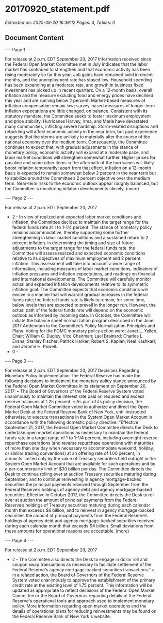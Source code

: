 # 20170920_statement.pdf

*Extracted on: 2025-08-20 16:39:12*
*Pages: 4, Tables: 0*

## Document Content

--- Page 1 ---

For release at 2 p.m. EDT September 20, 2017
Information received since the Federal Open Market Committee met in July
indicates that the labor market has continued to strengthen and that economic activity has
been rising moderately so far this year. Job gains have remained solid in recent months,
and the unemployment rate has stayed low. Household spending has been expanding at a
moderate rate, and growth in business fixed investment has picked up in recent quarters.
On a 12-month basis, overall inflation and the measure excluding food and energy prices
have declined this year and are running below 2 percent. Market-based measures of
inflation compensation remain low; survey-based measures of longer-term inflation
expectations are little changed, on balance.
Consistent with its statutory mandate, the Committee seeks to foster maximum
employment and price stability. Hurricanes Harvey, Irma, and Maria have devastated
many communities, inflicting severe hardship. Storm-related disruptions and rebuilding
will affect economic activity in the near term, but past experience suggests that the
storms are unlikely to materially alter the course of the national economy over the
medium term. Consequently, the Committee continues to expect that, with gradual
adjustments in the stance of monetary policy, economic activity will expand at a
moderate pace, and labor market conditions will strengthen somewhat further. Higher
prices for gasoline and some other items in the aftermath of the hurricanes will likely
boost inflation temporarily; apart from that effect, inflation on a 12-month basis is
expected to remain somewhat below 2 percent in the near term but to stabilize around the
Committee’s 2 percent objective over the medium term. Near-term risks to the economic
outlook appear roughly balanced, but the Committee is monitoring inflation
developments closely.
(more)

--- Page 2 ---

For release at 2 p.m. EDT September 20, 2017
- 2 -
In view of realized and expected labor market conditions and inflation, the
Committee decided to maintain the target range for the federal funds rate at 1 to 1-1/4
percent. The stance of monetary policy remains accommodative, thereby supporting
some further strengthening in labor market conditions and a sustained return to 2 percent
inflation.
In determining the timing and size of future adjustments to the target range for the
federal funds rate, the Committee will assess realized and expected economic conditions
relative to its objectives of maximum employment and 2 percent inflation. This
assessment will take into account a wide range of information, including measures of
labor market conditions, indicators of inflation pressures and inflation expectations, and
readings on financial and international developments. The Committee will carefully
monitor actual and expected inflation developments relative to its symmetric inflation
goal. The Committee expects that economic conditions will evolve in a manner that will
warrant gradual increases in the federal funds rate; the federal funds rate is likely to
remain, for some time, below levels that are expected to prevail in the longer run.
However, the actual path of the federal funds rate will depend on the economic outlook as
informed by incoming data.
In October, the Committee will initiate the balance sheet normalization program
described in the June 2017 Addendum to the Committee’s Policy Normalization
Principles and Plans.
Voting for the FOMC monetary policy action were: Janet L. Yellen, Chair;
William C. Dudley, Vice Chairman; Lael Brainard; Charles L. Evans; Stanley Fischer;
Patrick Harker; Robert S. Kaplan; Neel Kashkari; and Jerome H. Powell.
- 0 -

--- Page 3 ---

For release at 2 p.m. EDT September 20, 2017
Decisions Regarding Monetary Policy Implementation
The Federal Reserve has made the following decisions to implement the monetary policy stance
announced by the Federal Open Market Committee in its statement on September 20, 2017:
• The Board of Governors of the Federal Reserve System voted unanimously to maintain
the interest rate paid on required and excess reserve balances at 1.25 percent.
• As part of its policy decision, the Federal Open Market Committee voted to authorize and
direct the Open Market Desk at the Federal Reserve Bank of New York, until instructed
otherwise, to execute transactions in the System Open Market Account in accordance
with the following domestic policy directive:
“Effective September 21, 2017, the Federal Open Market Committee directs the
Desk to undertake open market operations as necessary to maintain the federal
funds rate in a target range of 1 to 1-1/4 percent, including overnight reverse
repurchase operations (and reverse repurchase operations with maturities of more
than one day when necessary to accommodate weekend, holiday, or similar
trading conventions) at an offering rate of 1.00 percent, in amounts limited only
by the value of Treasury securities held outright in the System Open Market
Account that are available for such operations and by a per-counterparty limit of
$30 billion per day.
The Committee directs the Desk to continue rolling over at auction Treasury
securities maturing during September, and to continue reinvesting in agency
mortgage-backed securities the principal payments received through September
from the Federal Reserve’s holdings of agency debt and agency mortgage-backed
securities.
Effective in October 2017, the Committee directs the Desk to roll over at auction
the amount of principal payments from the Federal Reserve’s holdings of
Treasury securities maturing during each calendar month that exceeds $6 billion,
and to reinvest in agency mortgage-backed securities the amount of principal
payments from the Federal Reserve’s holdings of agency debt and agency
mortgage-backed securities received during each calendar month that exceeds $4
billion. Small deviations from these amounts for operational reasons are
acceptable.
(more)

--- Page 4 ---

For release at 2 p.m. EDT September 20, 2017
- 2 -
The Committee also directs the Desk to engage in dollar roll and coupon swap
transactions as necessary to facilitate settlement of the Federal Reserve's agency
mortgage-backed securities transactions.”
• In a related action, the Board of Governors of the Federal Reserve System voted
unanimously to approve the establishment of the primary credit rate at the existing level
of 1.75 percent.
This information will be updated as appropriate to reflect decisions of the Federal Open Market
Committee or the Board of Governors regarding details of the Federal Reserve's operational tools
and approach used to implement monetary policy.
More information regarding open market operations and the details of operational plans for
reducing reinvestments may be found on the Federal Reserve Bank of New York's website.